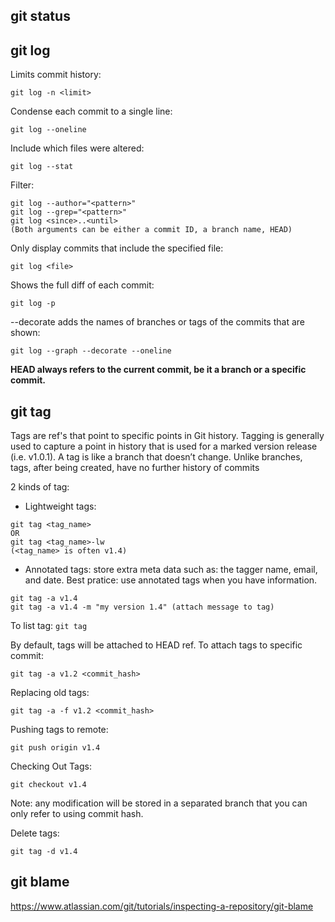 ## git status

## git log

Limits commit history:

```
git log -n <limit>
```

Condense each commit to a single line:

```
git log --oneline
```

Include which files were altered:

```
git log --stat
```

Filter:

```
git log --author="<pattern>"
git log --grep="<pattern>"
git log <since>..<until>
(Both arguments can be either a commit ID, a branch name, HEAD)
```

Only display commits that include the specified file:

```
git log <file>
```

Shows the full diff of each commit:

```
git log -p
```

--decorate adds the names of branches or tags of the commits that are shown:

```
git log --graph --decorate --oneline
```

**HEAD always refers to the current commit, be it a branch or a specific commit.**

## git tag

Tags are ref's that point to specific points in Git history. Tagging is generally used to capture a point in history that is used for a marked version release (i.e. v1.0.1). A tag is like a branch that doesn’t change. Unlike branches, tags, after being created, have no further history of commits

2 kinds of tag:

- Lightweight tags:

```
git tag <tag_name>
OR
git tag <tag_name>-lw
(<tag_name> is often v1.4)
```

- Annotated tags: store extra meta data such as: the tagger name, email, and date. Best pratice: use annotated tags when you have information.

```
git tag -a v1.4
git tag -a v1.4 -m "my version 1.4" (attach message to tag)
```

To list tag: `git tag`

By default, tags will be attached to HEAD ref. To attach tags to specific commit:

```
git tag -a v1.2 <commit_hash>
```

Replacing old tags:

```
git tag -a -f v1.2 <commit_hash>
```

Pushing tags to remote:

```
git push origin v1.4
```

Checking Out Tags:

```
git checkout v1.4
```

Note: any modification will be stored in a separated branch that you can only refer to using commit hash.

Delete tags:

```
git tag -d v1.4
```

## git blame


https://www.atlassian.com/git/tutorials/inspecting-a-repository/git-blame
